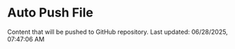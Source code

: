 # Auto Push File

Content that will be pushed to GitHub repository.
Last updated: 06/28/2025, 07:47:06 AM